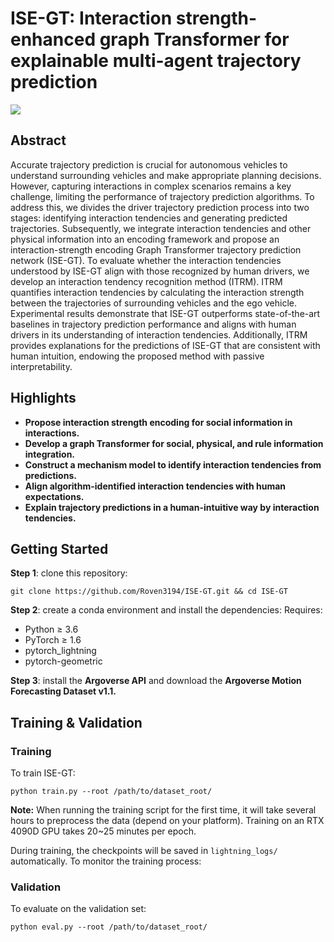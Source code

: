 # ISE-GT: Interaction strength-enhanced graph Transformer for explainable multi-agent trajectory prediction

![](./fig/ISEGT.png)

## Abstract ##

Accurate trajectory prediction is crucial for autonomous vehicles to understand surrounding vehicles and make appropriate planning decisions. However, capturing interactions in complex scenarios remains a key challenge, limiting the performance of trajectory prediction algorithms. To address this, we divides the driver trajectory prediction process into two stages: identifying interaction tendencies and generating predicted trajectories. Subsequently, we integrate interaction tendencies and other physical information into an encoding framework and propose an interaction-strength encoding Graph Transformer trajectory prediction network (ISE-GT). To evaluate whether the interaction tendencies understood by ISE-GT align with those recognized by human drivers, we develop an interaction tendency recognition method (ITRM). ITRM quantifies interaction tendencies by calculating the interaction strength between the trajectories of surrounding vehicles and the ego vehicle. Experimental results demonstrate that ISE-GT outperforms state-of-the-art baselines in trajectory prediction performance and aligns with human drivers in its understanding of interaction tendencies. Additionally, ITRM provides explanations for the predictions of ISE-GT that are consistent with human intuition, endowing the proposed method with passive interpretability.

## Highlights

* **Propose interaction strength encoding for social information in interactions.**
* **Develop a graph Transformer for social, physical, and rule information integration.**
* **Construct a mechanism model to identify interaction tendencies from predictions.**
* **Align algorithm-identified interaction tendencies with human expectations.**
* **Explain trajectory predictions in a human-intuitive way by interaction tendencies.**

## Getting Started
**Step 1**: clone this repository:
```
git clone https://github.com/Roven3194/ISE-GT.git && cd ISE-GT
```

**Step 2**: create a conda environment and install the dependencies:
Requires:
* Python ≥ 3.6
* PyTorch ≥ 1.6
* pytorch_lightning
* pytorch-geometric

**Step 3**: install the **Argoverse API** and download the  **Argoverse Motion Forecasting Dataset v1.1.**
## Training & Validation

### Training
To train ISE-GT:

```
python train.py --root /path/to/dataset_root/
```
**Note:** When running the training script for the first time, it will take several hours to preprocess the data (depend on your platform). Training on an RTX 4090D GPU takes 20~25 minutes per epoch.

During training, the checkpoints will be saved in `lightning_logs/` automatically. To monitor the training process:

### Validation

To evaluate on the validation set:
```
python eval.py --root /path/to/dataset_root/
```